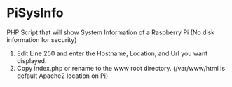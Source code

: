 # PiSysInfo
PHP Script that will show System Information of a Raspberry Pi (No disk information for security)

1) Edit Line 250 and enter the Hostname, Location, and Url you want displayed.
2) Copy index.php or rename to the www root directory. (/var/www/html is default Apache2 location on Pi)
